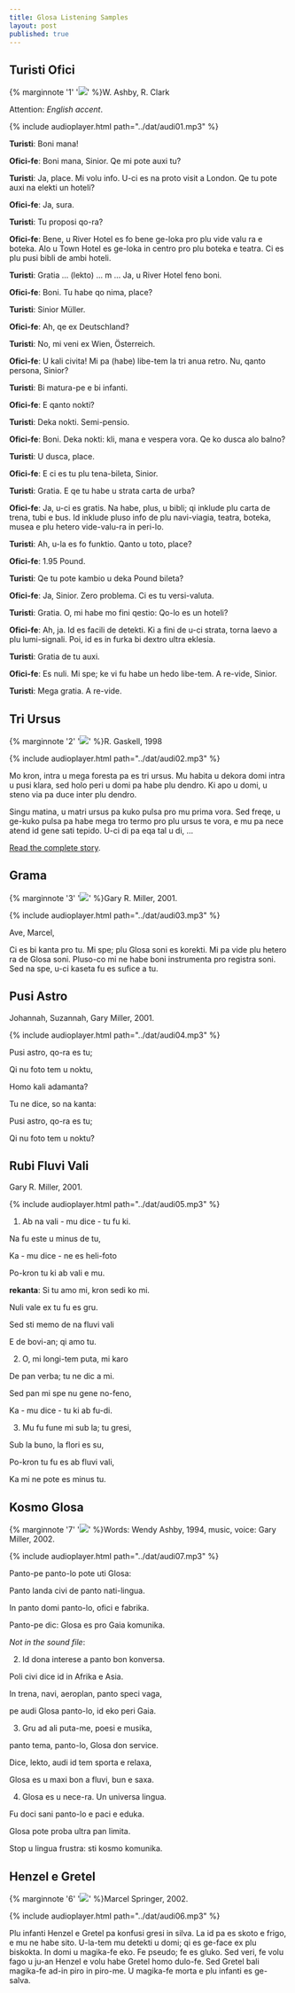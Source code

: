 ```yaml
---
title: Glosa Listening Samples
layout: post
published: true
---
```

  
## Turisti Ofici

{% marginnote '1' '![](../pic/audi02.jpg)' %}W. Ashby, R. Clark

Attention: *English accent*.

{% include audioplayer.html path="../dat/audi01.mp3" %}

**Turisti**: Boni mana! 

**Ofici-fe**: Boni mana, Sinior. Qe mi pote auxi tu? 

**Turisti**: Ja, place. Mi volu info. U-ci es na proto visit a London. Qe tu pote auxi na elekti un hoteli? 

**Ofici-fe**: Ja, sura. 

**Turisti**: Tu proposi qo-ra? 

**Ofici-fe**: Bene, u River Hotel es fo bene ge-loka pro plu vide valu ra e boteka. Alo u Town Hotel es ge-loka in centro pro plu boteka e teatra. Ci es plu pusi bibli de ambi hoteli. 

**Turisti**: Gratia ... (lekto) ... m ... Ja, u River Hotel feno boni. 

**Ofici-fe**: Boni. Tu habe qo nima, place? 

**Turisti**: Sinior Müller. 

**Ofici-fe**: Ah, qe ex Deutschland? 

**Turisti**: No, mi veni ex Wien, Österreich. 

**Ofici-fe**: U kali civita! Mi pa (habe) libe-tem la tri anua retro. Nu, qanto persona, Sinior? 

**Turisti**: Bi matura-pe e bi infanti. 

**Ofici-fe**: E qanto nokti? 

**Turisti**: Deka nokti. Semi-pensio. 

**Ofici-fe**: Boni. Deka nokti: kli, mana e vespera vora. Qe ko dusca alo balno? 

**Turisti**: U dusca, place. 

**Ofici-fe**: E ci es tu plu tena-bileta, Sinior. 

**Turisti**: Gratia. E qe tu habe u strata carta de urba? 

**Ofici-fe**: Ja, u-ci es gratis. Na habe, plus, u bibli; qi inklude plu carta de trena, tubi e bus. Id inklude pluso info de plu navi-viagia, teatra, boteka, musea e plu hetero vide-valu-ra in peri-lo. 

**Turisti**: Ah, u-la es fo funktio. Qanto u toto, place? 

**Ofici-fe**: 1.95 Pound. 

**Turisti**: Qe tu pote kambio u deka Pound bileta? 

**Ofici-fe**: Ja, Sinior. Zero problema. Ci es tu versi-valuta. 

**Turisti**: Gratia. O, mi habe mo fini qestio: Qo-lo es un hoteli? 

**Ofici-fe**: Ah, ja. Id es facili de detekti. Ki a fini de u-ci strata, torna laevo a plu lumi-signali. Poi, id es in furka bi dextro ultra eklesia. 

**Turisti**: Gratia de tu auxi. 

**Ofici-fe**: Es nuli. Mi spe; ke vi fu habe un hedo libe-tem. A re-vide, Sinior. 

**Turisti**: Mega gratia. A re-vide. 

## Tri Ursus

{% marginnote '2' '![](../pic/gtexte14.jpg)' %}R. Gaskell, 1998

{% include audioplayer.html path="../dat/audi02.mp3" %}

Mo kron, intra u mega foresta pa es tri ursus. Mu habita u dekora domi intra u pusi klara, sed holo peri u domi pa habe plu dendro. Ki apo u domi, u steno via pa duce inter plu dendro.

Singu matina, u matri ursus pa kuko pulsa pro mu prima vora. Sed freqe, u ge-kuko pulsa pa habe mega tro termo pro plu ursus te vora, e mu pa nece atend id gene sati tepido. U-ci di pa eqa tal u di, ...  

[Read the complete story](gtexte.htm#triursus).

## Grama

{% marginnote '3' '![](../pic/audi04.jpg)' %}Gary R. Miller, 2001.

{% include audioplayer.html path="../dat/audi03.mp3" %}

Ave, Marcel,  

Ci es bi kanta pro tu. Mi spe; plu Glosa soni es korekti. Mi pa vide plu hetero ra de Glosa soni. Pluso-co mi ne habe boni instrumenta pro registra soni. Sed na spe, u-ci kaseta fu es sufice a tu.

## Pusi Astro

Johannah, Suzannah, Gary Miller, 2001.

{% include audioplayer.html path="../dat/audi04.mp3" %}

Pusi astro, qo-ra es tu;  

Qi nu foto tem u noktu,  

Homo kali adamanta?  

Tu ne dice, so na kanta:  

Pusi astro, qo-ra es tu;  

Qi nu foto tem u noktu?

## Rubi Fluvi Vali

Gary R. Miller, 2001.

{% include audioplayer.html path="../dat/audi05.mp3" %}

1. Ab na vali - mu dice - tu fu ki.  

Na fu este u minus de tu,  

Ka - mu dice - ne es heli-foto  

Po-kron tu ki ab vali e mu.  
  
**rekanta**: Si tu amo mi, kron sedi ko mi.  

Nuli vale ex tu fu es gru.  

Sed sti memo de na fluvi vali  

E de bovi-an; qi amo tu.  
  
2. O, mi longi-tem puta, mi karo  

De pan verba; tu ne dic a mi.  

Sed pan mi spe nu gene no-feno,  

Ka - mu dice - tu ki ab fu-di.  
  
3. Mu fu fune mi sub la; tu gresi,  

Sub la buno, la flori es su,  

Po-kron tu fu es ab fluvi vali,  

Ka mi ne pote es minus tu.  


## Kosmo Glosa

{% marginnote '7' '![](../pic/audi06.jpg)' %}Words: Wendy Ashby, 1994, music, voice: Gary Miller, 2002.

{% include audioplayer.html path="../dat/audi07.mp3" %}

Panto-pe panto-lo pote uti Glosa:  

Panto landa civi de panto nati-lingua.  

In panto domi panto-lo, ofici e fabrika.  

Panto-pe dic: Glosa es pro Gaia komunika.

*Not in the sound file*:

2. Id dona interese a panto bon konversa.

Poli civi dice id in Afrika e Asia.

In trena, navi, aeroplan, panto speci vaga,

pe audi Glosa panto-lo, id eko peri Gaia.

3. Gru ad ali puta-me, poesi e musika,

panto tema, panto-lo, Glosa don service.

Dice, lekto, audi id tem sporta e relaxa,

Glosa es u maxi bon a  fluvi, bun e saxa.  

4. Glosa es u nece-ra. Un universa lingua.

Fu doci sani panto-lo e paci e eduka.

Glosa pote proba ultra pan limita.

Stop u lingua frustra: sti kosmo komunika.

## Henzel e Gretel

{% marginnote '6' '![](../pic/audi05.jpg)' %}Marcel Springer, 2002.

{% include audioplayer.html path="../dat/audi06.mp3" %}

Plu infanti Henzel e Gretel pa konfusi gresi in silva. La id pa es skoto e frigo, e mu ne habe sito. U-la-tem mu detekti u domi; qi es ge-face ex plu biskokta. In domi u magika-fe eko. Fe pseudo; fe es gluko. Sed veri, fe volu fago u ju-an Henzel e volu habe Gretel homo dulo-fe. Sed Gretel bali magika-fe ad-in piro in piro-me. U magika-fe morta e plu infanti es ge-salva.
